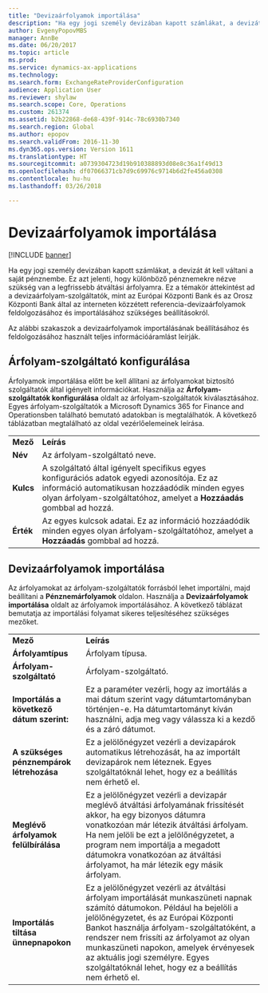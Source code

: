 ```yaml
---
title: "Devizaárfolyamok importálása"
description: "Ha egy jogi személy devizában kapott számlákat, a devizát át kell váltani a saját pénznembe. Ez azt jelenti, hogy különböző pénznemekre nézve szükség van a legfrissebb átváltási árfolyamra. Ez a témakör áttekintést ad a devizaárfolyam-szolgáltatók, mint az Európai Központi Bank és az Orosz Központi Bank által az interneten közzétett referencia-devizaárfolyamok feldolgozásához és importálásához szükséges beállításokról."
author: EvgenyPopovMBS
manager: AnnBe
ms.date: 06/20/2017
ms.topic: article
ms.prod: 
ms.service: dynamics-ax-applications
ms.technology: 
ms.search.form: ExchangeRateProviderConfiguration
audience: Application User
ms.reviewer: shylaw
ms.search.scope: Core, Operations
ms.custom: 261374
ms.assetid: b2b22868-de68-439f-914c-78c6930b7340
ms.search.region: Global
ms.author: epopov
ms.search.validFrom: 2016-11-30
ms.dyn365.ops.version: Version 1611
ms.translationtype: HT
ms.sourcegitcommit: a0739304723d19b910388893d08e8c36a1f49d13
ms.openlocfilehash: df07066371cb7d9c69976c9714b6d2fe456a0308
ms.contentlocale: hu-hu
ms.lasthandoff: 03/26/2018

---
```


# <a name="import-currency-exchange-rates"></a>Devizaárfolyamok importálása

[!INCLUDE [banner](../includes/banner.md)]

Ha egy jogi személy devizában kapott számlákat, a devizát át kell váltani a saját pénznembe. Ez azt jelenti, hogy különböző pénznemekre nézve szükség van a legfrissebb átváltási árfolyamra. Ez a témakör áttekintést ad a devizaárfolyam-szolgáltatók, mint az Európai Központi Bank és az Orosz Központi Bank által az interneten közzétett referencia-devizaárfolyamok feldolgozásához és importálásához szükséges beállításokról.

Az alábbi szakaszok a devizaárfolyamok importálásának beállításához és feldolgozásához használt teljes információáramlást leírják.

## <a name="configure-an-exchange-rate-provider"></a>Árfolyam-szolgáltató konfigurálása
Árfolyamok importálása előtt be kell állítani az árfolyamokat biztosító szolgáltatók által igényelt információkat. Használja az **Árfolyam-szolgáltatók konfigurálása** oldalt az árfolyam-szolgáltatók kiválasztásához. Egyes árfolyam-szolgáltatók a Microsoft Dynamics 365 for Finance and Operationsben található bemutató adatokban is megtalálhatók. A következő táblázatban megtalálható az oldal vezérlőelemeinek leírása.

|           |                                                                                                                                                                                                                             |
|-----------|-----------------------------------------------------------------------------------------------------------------------------------------------------------------------------------------------------------------------------|
| **Mező** | **Leírás**                                                                                                                                                                                                             |
| **Név**  | Az árfolyam-szolgáltató neve.                                                                                                                                                                                     |
| **Kulcs**   | A szolgáltató által igényelt specifikus egyes konfigurációs adatok egyedi azonosítója. Ez az információ automatikusan hozzáadódik minden egyes olyan árfolyam-szolgáltatóhoz, amelyet a **Hozzáadás** gombbal ad hozzá. |
| **Érték** | Az egyes kulcsok adatai. Ez az információ hozzáadódik minden egyes olyan árfolyam-szolgáltatóhoz, amelyet a **Hozzáadás** gombbal ad hozzá.                                                                                         |

## <a name="import-currency-exchange-rates"></a>Devizaárfolyamok importálása
Az árfolyamokat az árfolyam-szolgáltatók forrásból lehet importálni, majd beállítani a **Pénznemárfolyamok** oldalon. Használja a **Devizaárfolyamok importálása** oldalt az árfolyamok importálásához. A következő táblázat bemutatja az importálási folyamat sikeres teljesítéséhez szükséges mezőket.

|                                        |                                                                                                                                                                                                                                                                                                                                                                             |
|----------------------------------------|-----------------------------------------------------------------------------------------------------------------------------------------------------------------------------------------------------------------------------------------------------------------------------------------------------------------------------------------------------------------------------|
| **Mező**                              | **Leírás**                                                                                                                                                                                                                                                                                                                                                             |
| **Árfolyamtípus**                 | Árfolyam típusa.                                                                                                                                                                                                                                                                                                                                                      |
| **Árfolyam-szolgáltató**             | Árfolyam-szolgáltató.                                                                                                                                                                                                                                                                                                                                                  |
| **Importálás a következő dátum szerint:**                       | Ez a paraméter vezérli, hogy az imortálás a mai dátum szerint vagy dátumtartományban történjen-e. Ha dátumtartományt kíván használni, adja meg vagy válassza ki a kezdő és a záró dátumot.                                                                                                                                                                                                                |
| **A szükséges pénznempárok létrehozása**    | Ez a jelölőnégyzet vezérli a devizapárok automatikus létrehozását, ha az importált devizapárok nem léteznek. Egyes szolgáltatóknál lehet, hogy ez a beállítás nem érhető el.                                                                                                                                                                                               |
| **Meglévő árfolyamok felülbírálása**   | Ez a jelölőnégyzet vezérli a devizapár meglévő átváltási árfolyamának frissítését akkor, ha egy bizonyos dátumra vonatkozóan már létezik átváltási árfolyam. Ha nem jelöli be ezt a jelölőnégyzetet, a program nem importálja a megadott dátumokra vonatkozóan az átváltási árfolyamot, ha már létezik egy másik árfolyam.                                                                                       |
| **Importálás tiltása ünnepnapokon** | Ez a jelölőnégyzet vezérli az átváltási árfolyam importálását munkaszüneti napnak számító dátumokon. Például ha bejelöli a jelölőnégyzetet, és az Európai Központi Bankot használja árfolyam-szolgáltatóként, a rendszer nem frissíti az árfolyamot az olyan munkaszüneti napokon, amelyek érvényesek az aktuális jogi személyre. Egyes szolgáltatóknál lehet, hogy ez a beállítás nem érhető el. |






